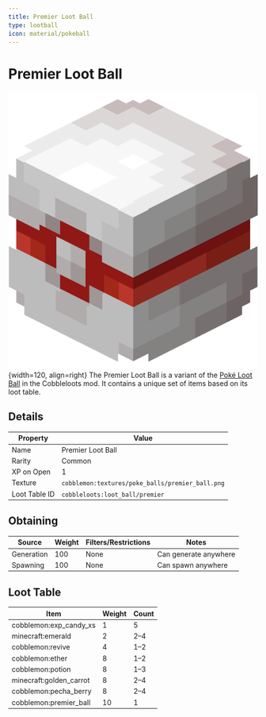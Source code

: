 ```yaml
---
title: Premier Loot Ball
type: lootball
icon: material/pokeball
---
```


# Premier Loot Ball
![Premier Ball](../../assets/ball/Premier_Ball_(model).png){width=120, align=right}
The Premier Loot Ball is a variant of the [Poké Loot Ball](poké.md) in the Cobbleloots mod. It contains a unique set of items based on its loot table.

## Details
| Property        | Value                                             |
|-----------------|---------------------------------------------------|
| Name            | Premier Loot Ball                                 |
| Rarity          | Common                                            |
| XP on Open      | 1                                                 |
| Texture         | `cobblemon:textures/poke_balls/premier_ball.png`  |
| Loot Table ID   | `cobbleloots:loot_ball/premier`                   |

## Obtaining
| Source      | Weight | Filters/Restrictions                                      | Notes |
|-------------|--------|----------------------------------------------------------|-------|
| Generation  | 100    | None | Can generate anywhere |
| Spawning    | 100    | None | Can spawn anywhere    |


## Loot Table
| Item                      | Weight | Count       |
|---------------------------|--------|-------------|
| cobblemon:exp_candy_xs    | 1      | 5           |
| minecraft:emerald         | 2      | 2–4         |
| cobblemon:revive          | 4      | 1–2         |
| cobblemon:ether           | 8      | 1–2         |
| cobblemon:potion          | 8      | 1–3         |
| minecraft:golden_carrot   | 8      | 2–4         |
| cobblemon:pecha_berry     | 8      | 2–4         |
| cobblemon:premier_ball    | 10     | 1           |
